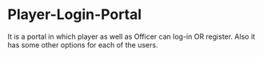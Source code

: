 # Player-Login-Portal
It is a portal in which player as well as Officer can log-in OR register. Also it has some other options for each of the users.
